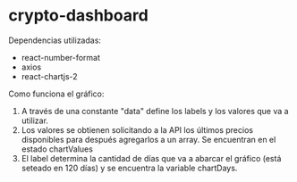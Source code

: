 # crypto-dashboard

Dependencias utilizadas:

- react-number-format
- axios
- react-chartjs-2

Como funciona el gráfico:

1. A través de una constante "data" define los labels y los valores que va a utilizar.
2. Los valores se obtienen solicitando a la API los últimos precios disponibles para después agregarlos a un array. Se encuentran en el estado chartValues
3. El label determina la cantidad de días que va a abarcar el gráfico (está seteado en 120 días) y se encuentra la variable chartDays.
